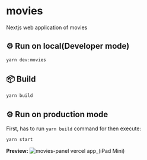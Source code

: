 # movies
Nextjs web application of movies
## ⚙️ Run on local(Developer mode)
```bash
yarn dev:movies
```

## 📦 Build
```bash
yarn build
```

## ⚙️ Run on production mode
First, has to run `yarn build` command for then execute:
```bash
yarn start
```

__Preview:__ 
![movies-panel vercel app_(iPad Mini)](https://user-images.githubusercontent.com/4967157/164549970-e638d65e-9b9e-45eb-9ca1-94f63528d449.png)

